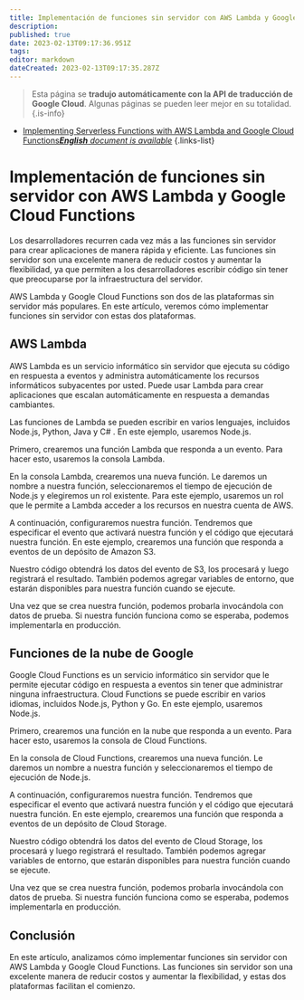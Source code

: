 ```yaml
---
title: Implementación de funciones sin servidor con AWS Lambda y Google Cloud Functions
description: 
published: true
date: 2023-02-13T09:17:36.951Z
tags: 
editor: markdown
dateCreated: 2023-02-13T09:17:35.287Z
---
```


> Esta página se **tradujo automáticamente con la API de traducción de Google Cloud**.
Algunas páginas se pueden leer mejor en su totalidad.{.is-info}



- [Implementing Serverless Functions with AWS Lambda and Google Cloud Functions***English** document is available*](/en/Knowledge-base/Backend/implementing-serverless-functions-with-aws-lambda-and-google-cloud-functions)
{.links-list}


# Implementación de funciones sin servidor con AWS Lambda y Google Cloud Functions

Los desarrolladores recurren cada vez más a las funciones sin servidor para crear aplicaciones de manera rápida y eficiente. Las funciones sin servidor son una excelente manera de reducir costos y aumentar la flexibilidad, ya que permiten a los desarrolladores escribir código sin tener que preocuparse por la infraestructura del servidor.

 AWS Lambda y Google Cloud Functions son dos de las plataformas sin servidor más populares. En este artículo, veremos cómo implementar funciones sin servidor con estas dos plataformas.

## AWS Lambda

AWS Lambda es un servicio informático sin servidor que ejecuta su código en respuesta a eventos y administra automáticamente los recursos informáticos subyacentes por usted. Puede usar Lambda para crear aplicaciones que escalan automáticamente en respuesta a demandas cambiantes.

Las funciones de Lambda se pueden escribir en varios lenguajes, incluidos Node.js, Python, Java y C# . En este ejemplo, usaremos Node.js.

Primero, crearemos una función Lambda que responda a un evento. Para hacer esto, usaremos la consola Lambda.

En la consola Lambda, crearemos una nueva función. Le daremos un nombre a nuestra función, seleccionaremos el tiempo de ejecución de Node.js y elegiremos un rol existente. Para este ejemplo, usaremos un rol que le permite a Lambda acceder a los recursos en nuestra cuenta de AWS.

A continuación, configuraremos nuestra función. Tendremos que especificar el evento que activará nuestra función y el código que ejecutará nuestra función. En este ejemplo, crearemos una función que responda a eventos de un depósito de Amazon S3.

Nuestro código obtendrá los datos del evento de S3, los procesará y luego registrará el resultado. También podemos agregar variables de entorno, que estarán disponibles para nuestra función cuando se ejecute.

Una vez que se crea nuestra función, podemos probarla invocándola con datos de prueba. Si nuestra función funciona como se esperaba, podemos implementarla en producción.

## Funciones de la nube de Google

Google Cloud Functions es un servicio informático sin servidor que le permite ejecutar código en respuesta a eventos sin tener que administrar ninguna infraestructura. Cloud Functions se puede escribir en varios idiomas, incluidos Node.js, Python y Go. En este ejemplo, usaremos Node.js.

Primero, crearemos una función en la nube que responda a un evento. Para hacer esto, usaremos la consola de Cloud Functions.

En la consola de Cloud Functions, crearemos una nueva función. Le daremos un nombre a nuestra función y seleccionaremos el tiempo de ejecución de Node.js.

A continuación, configuraremos nuestra función. Tendremos que especificar el evento que activará nuestra función y el código que ejecutará nuestra función. En este ejemplo, crearemos una función que responda a eventos de un depósito de Cloud Storage.

Nuestro código obtendrá los datos del evento de Cloud Storage, los procesará y luego registrará el resultado. También podemos agregar variables de entorno, que estarán disponibles para nuestra función cuando se ejecute.

Una vez que se crea nuestra función, podemos probarla invocándola con datos de prueba. Si nuestra función funciona como se esperaba, podemos implementarla en producción.

## Conclusión

En este artículo, analizamos cómo implementar funciones sin servidor con AWS Lambda y Google Cloud Functions. Las funciones sin servidor son una excelente manera de reducir costos y aumentar la flexibilidad, y estas dos plataformas facilitan el comienzo.